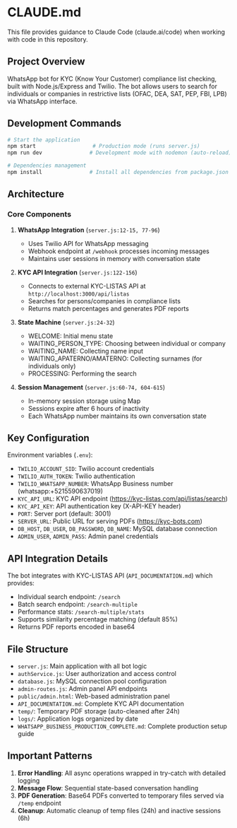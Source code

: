 # CLAUDE.md

This file provides guidance to Claude Code (claude.ai/code) when working with code in this repository.

## Project Overview

WhatsApp bot for KYC (Know Your Customer) compliance list checking, built with Node.js/Express and Twilio. The bot allows users to search for individuals or companies in restrictive lists (OFAC, DEA, SAT, PEP, FBI, LPB) via WhatsApp interface.

## Development Commands

```bash
# Start the application
npm start                  # Production mode (runs server.js)
npm run dev               # Development mode with nodemon (auto-reload)

# Dependencies management
npm install               # Install all dependencies from package.json
```

## Architecture

### Core Components

1. **WhatsApp Integration** (`server.js:12-15, 77-96`)
   - Uses Twilio API for WhatsApp messaging
   - Webhook endpoint at `/webhook` processes incoming messages
   - Maintains user sessions in memory with conversation state

2. **KYC API Integration** (`server.js:122-156`)
   - Connects to external KYC-LISTAS API at `http://localhost:3000/api/listas`
   - Searches for persons/companies in compliance lists
   - Returns match percentages and generates PDF reports

3. **State Machine** (`server.js:24-32`)
   - WELCOME: Initial menu state
   - WAITING_PERSON_TYPE: Choosing between individual or company
   - WAITING_NAME: Collecting name input
   - WAITING_APATERNO/AMATERNO: Collecting surnames (for individuals only)
   - PROCESSING: Performing the search

4. **Session Management** (`server.js:60-74, 604-615`)
   - In-memory session storage using Map
   - Sessions expire after 6 hours of inactivity
   - Each WhatsApp number maintains its own conversation state

## Key Configuration

Environment variables (`.env`):
- `TWILIO_ACCOUNT_SID`: Twilio account credentials
- `TWILIO_AUTH_TOKEN`: Twilio authentication  
- `TWILIO_WHATSAPP_NUMBER`: WhatsApp Business number (whatsapp:+5215590637019)
- `KYC_API_URL`: KYC API endpoint (https://kyc-listas.com/api/listas/search)
- `KYC_API_KEY`: API authentication key (X-API-KEY header)
- `PORT`: Server port (default: 3001)
- `SERVER_URL`: Public URL for serving PDFs (https://kyc-bots.com)
- `DB_HOST`, `DB_USER`, `DB_PASSWORD`, `DB_NAME`: MySQL database connection
- `ADMIN_USER`, `ADMIN_PASS`: Admin panel credentials

## API Integration Details

The bot integrates with KYC-LISTAS API (`API_DOCUMENTATION.md`) which provides:
- Individual search endpoint: `/search`
- Batch search endpoint: `/search-multiple` 
- Performance stats: `/search-multiple/stats`
- Supports similarity percentage matching (default 85%)
- Returns PDF reports encoded in base64

## File Structure

- `server.js`: Main application with all bot logic
- `authService.js`: User authorization and access control
- `database.js`: MySQL connection pool configuration
- `admin-routes.js`: Admin panel API endpoints
- `public/admin.html`: Web-based administration panel
- `API_DOCUMENTATION.md`: Complete KYC API documentation
- `temp/`: Temporary PDF storage (auto-cleaned after 24h)
- `logs/`: Application logs organized by date
- `WHATSAPP_BUSINESS_PRODUCTION_COMPLETE.md`: Complete production setup guide

## Important Patterns

1. **Error Handling**: All async operations wrapped in try-catch with detailed logging
2. **Message Flow**: Sequential state-based conversation handling
3. **PDF Generation**: Base64 PDFs converted to temporary files served via `/temp` endpoint
4. **Cleanup**: Automatic cleanup of temp files (24h) and inactive sessions (6h)